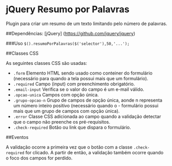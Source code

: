 # jQuery Resumo por Palavras
Plugin para criar um resumo de um texto limitando pelo número de palavras. 

##Dependências:
[jQuery] (https://github.com/jquery/jquery)

###Uso
```$().resumoPorPalavras($('selector'),50,'...');```

##Classes CSS

As seguintes classes CSS são usadas:

- ```.form``` Elemento HTML sendo usado como conteiner do formulário (necessário para quando a tela possui mais que um formulário).
- ```.required``` Campo (input) com preenchimento obrigatório.
- ```.email-input``` Verifica se o valor do campo é um e-mail válido.
- ```.opcao-unica``` Campos com opção única.
- ```.grupo-opcao-n``` Grupo de campos de opção única, aonde n representa um número inteiro positivo (necessário quando o - formulário possui mais que um grupo de campos com opção única).
- ```.error``` Classe CSS adicionada ao campo quando a validação detectar que o campo não preenche os pré-requisitos.
- ```.check-required``` Botão ou link que dispara o formulário.

##Eventos

A validação ocorre a primeira vez que o botão com a classe ```.check-required``` for clicado. A partir de então, a validação também ocorre quando o foco dos campos for perdido.

